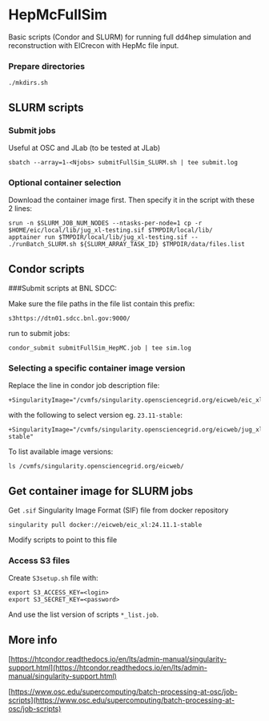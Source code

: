 # HepMcFullSim

Basic scripts (Condor and SLURM) for running full dd4hep simulation and reconstruction with EICrecon with HepMc file input.

### Prepare directories

```Sh
./mkdirs.sh
```

## SLURM scripts

### Submit jobs

Useful at OSC and JLab (to be tested at JLab)

```Sh
sbatch --array=1-<Njobs> submitFullSim_SLURM.sh | tee submit.log
```

### Optional container selection

Download the container image first. Then specify it in the script with these 2 lines:

```Sh
srun -n $SLURM_JOB_NUM_NODES --ntasks-per-node=1 cp -r $HOME/eic/local/lib/jug_xl-testing.sif $TMPDIR/local/lib/
apptainer run $TMPDIR/local/lib/jug_xl-testing.sif -- ./runBatch_SLURM.sh ${SLURM_ARRAY_TASK_ID} $TMPDIR/data/files.list
```

## Condor scripts

###Submit scripts at BNL SDCC:

Make sure the file paths in the file list contain this prefix:

```Sh
s3https://dtn01.sdcc.bnl.gov:9000/
```

run to submit jobs:

```Sh
condor_submit submitFullSim_HepMC.job | tee sim.log
```

### Selecting a specific container image version

Replace the line in condor job description file: 

```Sh
+SingularityImage="/cvmfs/singularity.opensciencegrid.org/eicweb/eic_xl:nightly"
```

with the following to select version eg. `23.11-stable`:

```Sh
+SingularityImage="/cvmfs/singularity.opensciencegrid.org/eicweb/jug_xl:23.11-stable"
```

To list available image versions:

```Sh
ls /cvmfs/singularity.opensciencegrid.org/eicweb/
```

## Get container image for SLURM jobs

Get ``.sif`` Singularity Image Format (SIF) file  from docker repository

```Sh
singularity pull docker://eicweb/eic_xl:24.11.1-stable
```

Modify scripts to point to this file

### Access S3 files

Create ``S3setup.sh`` file with:

```Sh
export S3_ACCESS_KEY=<login>
export S3_SECRET_KEY=<password>
```

And use the list version of scripts ``*_list.job``.

## More info

[https://htcondor.readthedocs.io/en/lts/admin-manual/singularity-support.html](https://htcondor.readthedocs.io/en/lts/admin-manual/singularity-support.html)

[https://www.osc.edu/supercomputing/batch-processing-at-osc/job-scripts](https://www.osc.edu/supercomputing/batch-processing-at-osc/job-scripts)

